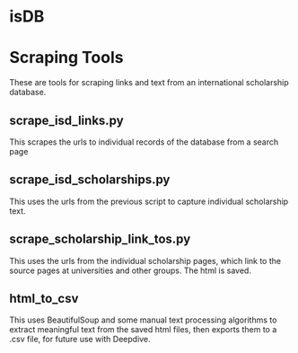 isDB
===
# Scraping Tools
These are tools for scraping links and text from an international scholarship database.

## scrape_isd_links.py
This scrapes the urls to individual records of the database from a search page

## scrape_isd_scholarships.py
This uses the urls from the previous script to capture individual scholarship text.

## scrape_scholarship_link_tos.py
This uses the urls from the individual scholarship pages, which link to the source pages at universities
and other groups. The html is saved.

## html_to_csv
This uses BeautifulSoup and some manual text processing algorithms to extract meaningful text
from the saved html files, then exports them to a .csv file, for future use with Deepdive.

